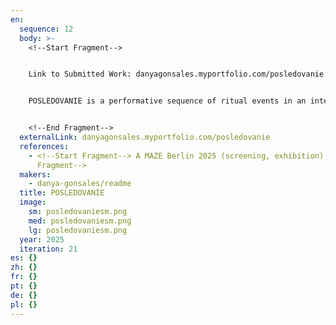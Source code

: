 ```yaml
---
en:
  sequence: 12
  body: >-
    <﻿!--Start Fragment-->


    L﻿ink to Submitted Work: danyagonsales.myportfolio.com/posledovanie 


    POSLEDOVANIE is a performative sequence of ritual events in an interactive and sound environment with an emphasis on bio-cybernetic symbolism. It requires active audience participation. It can accompany dance and performances, and be projected onto sculptures and architecture.


    <﻿!--End Fragment-->
  externalLink: danyagonsales.myportfolio.com/posledovanie
  references:
    - <﻿!--Start Fragment--> A MAZE Berlin 2025 (screening, exhibition) <!--End
      Fragment-->
  makers:
    - danya-gonsales/readme
  title: POSLEDOVANIE
  image:
    sm: posledovaniesm.png
    med: posledovaniesm.png
    lg: posledovaniesm.png
  year: 2025
  iteration: 21
es: {}
zh: {}
fr: {}
pt: {}
de: {}
pl: {}
---
```

